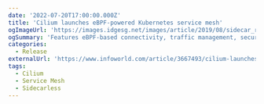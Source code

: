 ```yaml
---
date: '2022-07-20T17:00:00.000Z'
title: 'Cilium launches eBPF-powered Kubernetes service mesh'
ogImageUrl: 'https://images.idgesg.net/images/article/2019/08/sidecar_ride-along_beside_partner_motorcycle_team_by-brzus-getty-100808850-large.jpg?auto=webp&quality=85,70'
ogSummary: 'Features eBPF-based connectivity, traffic management, security, and observability'
categories:
  - Release
externalUrl: 'https://www.infoworld.com/article/3667493/cilium-launches-ebpf-powered-kubernetes-service-mesh.html'
tags:
  - Cilium
  - Service Mesh
  - Sidecarless
---
```

